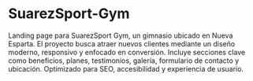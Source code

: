 # SuarezSport-Gym
Landing page para SuarezSport Gym, un gimnasio ubicado en Nueva Esparta. El proyecto busca atraer nuevos clientes mediante un diseño moderno, responsivo y enfocado en conversión. Incluye secciones clave como beneficios, planes, testimonios, galería, formulario de contacto y ubicación. Optimizado para SEO, accesibilidad y experiencia de usuario.
